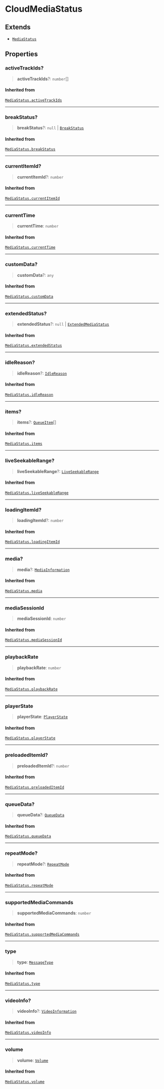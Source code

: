 # CloudMediaStatus

## Extends

- [`MediaStatus`](reference/interfaces/MediaStatus.md)

## Properties

### activeTrackIds?

> **activeTrackIds**?: `number`[]

#### Inherited from

[`MediaStatus.activeTrackIds`](reference/interfaces/MediaStatus.md#activetrackids)

***

### breakStatus?

> **breakStatus**?: `null` | [`BreakStatus`](reference/interfaces/BreakStatus.md)

#### Inherited from

[`MediaStatus.breakStatus`](reference/interfaces/MediaStatus.md#breakstatus)

***

### currentItemId?

> **currentItemId**?: `number`

#### Inherited from

[`MediaStatus.currentItemId`](reference/interfaces/MediaStatus.md#currentitemid)

***

### currentTime

> **currentTime**: `number`

#### Inherited from

[`MediaStatus.currentTime`](reference/interfaces/MediaStatus.md#currenttime)

***

### customData?

> **customData**?: `any`

#### Inherited from

[`MediaStatus.customData`](reference/interfaces/MediaStatus.md#customdata)

***

### extendedStatus?

> **extendedStatus**?: `null` | [`ExtendedMediaStatus`](reference/interfaces/ExtendedMediaStatus.md)

#### Inherited from

[`MediaStatus.extendedStatus`](reference/interfaces/MediaStatus.md#extendedstatus)

***

### idleReason?

> **idleReason**?: [`IdleReason`](reference/enumerations/IdleReason.md)

#### Inherited from

[`MediaStatus.idleReason`](reference/interfaces/MediaStatus.md#idlereason)

***

### items?

> **items**?: [`QueueItem`](reference/interfaces/QueueItem.md)[]

#### Inherited from

[`MediaStatus.items`](reference/interfaces/MediaStatus.md#items)

***

### liveSeekableRange?

> **liveSeekableRange**?: [`LiveSeekableRange`](reference/interfaces/LiveSeekableRange.md)

#### Inherited from

[`MediaStatus.liveSeekableRange`](reference/interfaces/MediaStatus.md#liveseekablerange)

***

### loadingItemId?

> **loadingItemId**?: `number`

#### Inherited from

[`MediaStatus.loadingItemId`](reference/interfaces/MediaStatus.md#loadingitemid)

***

### media?

> **media**?: [`MediaInformation`](reference/interfaces/MediaInformation.md)

#### Inherited from

[`MediaStatus.media`](reference/interfaces/MediaStatus.md#media)

***

### mediaSessionId

> **mediaSessionId**: `number`

#### Inherited from

[`MediaStatus.mediaSessionId`](reference/interfaces/MediaStatus.md#mediasessionid)

***

### playbackRate

> **playbackRate**: `number`

#### Inherited from

[`MediaStatus.playbackRate`](reference/interfaces/MediaStatus.md#playbackrate)

***

### playerState

> **playerState**: [`PlayerState`](reference/enumerations/PlayerState.md)

#### Inherited from

[`MediaStatus.playerState`](reference/interfaces/MediaStatus.md#playerstate)

***

### preloadedItemId?

> **preloadedItemId**?: `number`

#### Inherited from

[`MediaStatus.preloadedItemId`](reference/interfaces/MediaStatus.md#preloadeditemid)

***

### queueData?

> **queueData**?: [`QueueData`](reference/interfaces/QueueData.md)

#### Inherited from

[`MediaStatus.queueData`](reference/interfaces/MediaStatus.md#queuedata)

***

### repeatMode?

> **repeatMode**?: [`RepeatMode`](reference/enumerations/RepeatMode.md)

#### Inherited from

[`MediaStatus.repeatMode`](reference/interfaces/MediaStatus.md#repeatmode)

***

### supportedMediaCommands

> **supportedMediaCommands**: `number`

#### Inherited from

[`MediaStatus.supportedMediaCommands`](reference/interfaces/MediaStatus.md#supportedmediacommands)

***

### type

> **type**: [`MessageType`](reference/enumerations/MessageType.md)

#### Inherited from

[`MediaStatus.type`](reference/interfaces/MediaStatus.md#type)

***

### videoInfo?

> **videoInfo**?: [`VideoInformation`](reference/interfaces/VideoInformation.md)

#### Inherited from

[`MediaStatus.videoInfo`](reference/interfaces/MediaStatus.md#videoinfo)

***

### volume

> **volume**: [`Volume`](reference/interfaces/Volume.md)

#### Inherited from

[`MediaStatus.volume`](reference/interfaces/MediaStatus.md#volume)
